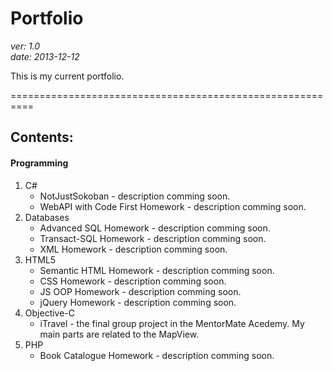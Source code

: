 Portfolio
=========

*ver: 1.0*  
*date: 2013-12-12*

This is my current portfolio.

==========================================================

Contents:
---------

#### Programming

1. C#
    * NotJustSokoban - description comming soon.
    * WebAPI with Code First Homework - description comming soon.
2. Databases
	* Advanced SQL Homework - description comming soon.
	* Transact-SQL Homework - description comming soon.
	* XML Homework - description comming soon.
3. HTML5
	* Semantic HTML Homework - description comming soon.
	* CSS Homework - description comming soon.
	* JS OOP Homework - description comming soon.
	* jQuery Homework - description comming soon.
4. Objective-C
	* iTravel - the final group project in the MentorMate Acedemy. My main parts are related to the MapView.
5. PHP
	* Book Catalogue Homework - description comming soon.
